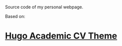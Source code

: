 Source code of my personal webpage.

Based on:

# [Hugo Academic CV Theme](https://github.com/HugoBlox/theme-academic-cv)
